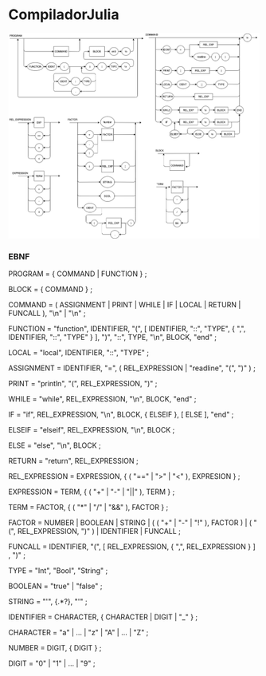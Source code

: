 # CompiladorJulia

![DiagramaSintatico](https://github.com/guigs10mil/CompiladorJulia/blob/master/DiagramaSintatico.png?raw=true)

### EBNF
PROGRAM = { COMMAND | FUNCTION } ;

BLOCK = { COMMAND } ;

COMMAND = ( ASSIGNMENT | PRINT | WHILE | IF | LOCAL | RETURN | FUNCALL ), "\n" | "\n" ;

FUNCTION = "function", IDENTIFIER, "(", [ IDENTIFIER, "::", "TYPE", { ",", IDENTIFIER, "::", "TYPE" } ], ")", "::", TYPE, "\n", BLOCK, "end" ;

LOCAL = "local", IDENTIFIER, "::", "TYPE" ;

ASSIGNMENT = IDENTIFIER, "=", ( REL_EXPRESSION | "readline", "(", ")" ) ;

PRINT = "println", "(", REL_EXPRESSION, ")" ;

WHILE = "while", REL_EXPRESSION, "\n", BLOCK, "end" ;

IF = "if", REL_EXPRESSION, "\n", BLOCK, { ELSEIF }, [ ELSE ], "end" ;

ELSEIF = "elseif", REL_EXPRESSION, "\n", BLOCK ;

ELSE = "else", "\n", BLOCK ;

RETURN = "return", REL_EXPRESSION ;

REL_EXPRESSION = EXPRESSION, { ( "==" | ">" | "<" ), EXPRESION } ;

EXPRESSION = TERM, { ( "+" | "-" | "||" ), TERM } ;

TERM = FACTOR, { ( "*" | "/" | "&&" ), FACTOR } ;

FACTOR = NUMBER | BOOLEAN | STRING | ( ( "+" | "-" | "!" ), FACTOR ) | ( "(", REL_EXPRESSION, ")" ) | IDENTIFIER | FUNCALL ;

FUNCALL = IDENTIFIER, "(", [ REL_EXPRESSION, { ",", REL_EXPRESSION } ] , ")" ;

TYPE = "Int", "Bool", "String" ;

BOOLEAN = "true" | "false" ;

STRING = "'", {.*?}, "'" ;

IDENTIFIER = CHARACTER, { CHARACTER | DIGIT | "_" } ;

CHARACTER = "a" | ... | "z" | "A" | ... | "Z" ;

NUMBER = DIGIT, { DIGIT } ;

DIGIT = "0" | "1" | ... | "9" ;
